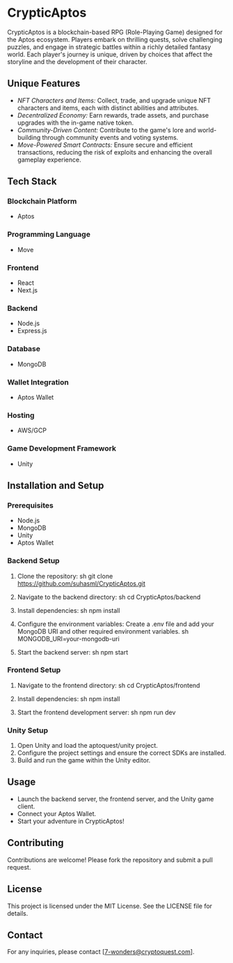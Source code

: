 # CrypticAptos

CrypticAptos is a blockchain-based RPG (Role-Playing Game) designed for the Aptos ecosystem. Players embark on thrilling quests, solve challenging puzzles, and engage in strategic battles within a richly detailed fantasy world. Each player's journey is unique, driven by choices that affect the storyline and the development of their character.

## Unique Features
- *NFT Characters and Items:* Collect, trade, and upgrade unique NFT characters and items, each with distinct abilities and attributes.
- *Decentralized Economy:* Earn rewards, trade assets, and purchase upgrades with the in-game native token.
- *Community-Driven Content:* Contribute to the game's lore and world-building through community events and voting systems.
- *Move-Powered Smart Contracts:* Ensure secure and efficient transactions, reducing the risk of exploits and enhancing the overall gameplay experience.

## Tech Stack

### Blockchain Platform
- Aptos

### Programming Language
- Move

### Frontend
- React
- Next.js

### Backend
- Node.js
- Express.js

### Database
- MongoDB

### Wallet Integration
- Aptos Wallet

### Hosting
- AWS/GCP

### Game Development Framework
- Unity

## Installation and Setup

### Prerequisites
- Node.js
- MongoDB
- Unity
- Aptos Wallet

### Backend Setup
1. Clone the repository:
    sh
    git clone https://github.com/suhasml/CrypticAptos.git
    
2. Navigate to the backend directory:
    sh
    cd CrypticAptos/backend
    
3. Install dependencies:
    sh
    npm install
    
4. Configure the environment variables:
    Create a .env file and add your MongoDB URI and other required environment variables.
    sh
    MONGODB_URI=your-mongodb-uri
    
5. Start the backend server:
    sh
    npm start
    

### Frontend Setup
1. Navigate to the frontend directory:
    sh
    cd CrypticAptos/frontend
    
2. Install dependencies:
    sh
    npm install
    
3. Start the frontend development server:
    sh
    npm run dev
    

### Unity Setup
1. Open Unity and load the aptoquest/unity project.
2. Configure the project settings and ensure the correct SDKs are installed.
3. Build and run the game within the Unity editor.

## Usage
- Launch the backend server, the frontend server, and the Unity game client.
- Connect your Aptos Wallet.
- Start your adventure in CrypticAptos!

## Contributing
Contributions are welcome! Please fork the repository and submit a pull request.

## License
This project is licensed under the MIT License. See the LICENSE file for details.

## Contact
For any inquiries, please contact [7-wonders@cryptoquest.com].
